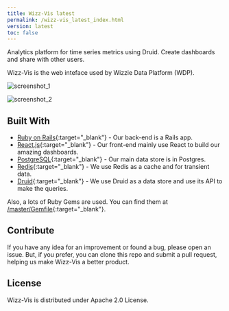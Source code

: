 ```yaml
---
title: Wizz-Vis latest
permalink: /wizz-vis_latest_index.html
version: latest
toc: false
---
```


Analytics platform for time series metrics using Druid. Create dashboards and share with other users.

Wizz-Vis is the web inteface used by Wizzie Data Platform (WDP).

![screenshot_1](https://user-images.githubusercontent.com/748159/45296104-43175f00-b501-11e8-961b-c9d3b6b589bf.png)

![screenshot_2](https://user-images.githubusercontent.com/748159/45296126-562a2f00-b501-11e8-9bb7-0353401a5784.png)

## Built With
- [Ruby on Rails](https://github.com/rails/rails){:target="_blank"} - Our back-end is a Rails app.
- [React.js](https://reactjs.org/){:target="_blank"} - Our front-end mainly use React to build our amazing dashboards.
- [PostgreSQL](http://www.postgresql.org/){:target="_blank"} - Our main data store is in Postgres.
- [Redis](http://redis.io/){:target="_blank"} - We use Redis as a cache and for transient data.
- [Druid](http://druid.io/){:target="_blank"} - We use Druid as a data store and use its API to make the queries.

Also, a lots of Ruby Gems are used. You can find them at [/master/Gemfile](https://github.com/wizzie-io/wizz-vis/blob/master/Gemfile){:target="_blank"}.

## Contribute
If you have any idea for an improvement or found a bug, please open an issue. But, if you prefer, you can clone this repo and submit a pull request, helping us make Wizz-Vis a better product.

## License
Wizz-Vis is distributed under Apache 2.0 License.
